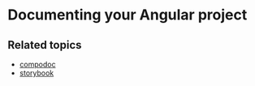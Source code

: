 # Documenting your Angular project

## Related topics

- [compodoc](../frameworks-and-libraries/compodoc)
- [storybook](../frameworks-and-libraries/storybook)
